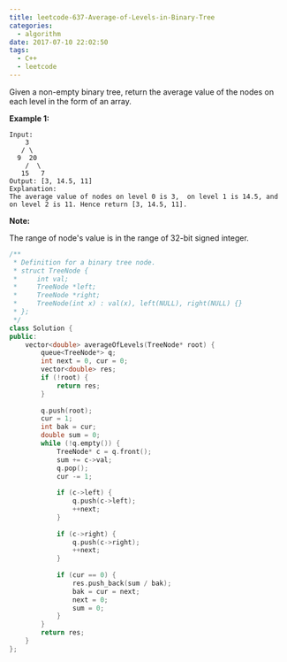 ```yaml
---
title: leetcode-637-Average-of-Levels-in-Binary-Tree
categories:
  - algorithm
date: 2017-07-10 22:02:50
tags:
  - C++
  - leetcode
---
```


Given a non-empty binary tree, return the average value of the nodes on each level in the form of an array.

**Example 1:**


```
Input:
    3
   / \
  9  20
    /  \
   15   7
Output: [3, 14.5, 11]
Explanation:
The average value of nodes on level 0 is 3,  on level 1 is 14.5, and on level 2 is 11. Hence return [3, 14.5, 11].
```

**Note:**

The range of node's value is in the range of 32-bit signed integer.


``` cpp
/**
 * Definition for a binary tree node.
 * struct TreeNode {
 *     int val;
 *     TreeNode *left;
 *     TreeNode *right;
 *     TreeNode(int x) : val(x), left(NULL), right(NULL) {}
 * };
 */
class Solution {
public:
    vector<double> averageOfLevels(TreeNode* root) {
        queue<TreeNode*> q;
        int next = 0, cur = 0;
        vector<double> res;
        if (!root) {
            return res;
        }
        
        q.push(root);
        cur = 1;
        int bak = cur;
        double sum = 0;
        while (!q.empty()) {
            TreeNode* c = q.front();
            sum += c->val;
            q.pop();
            cur -= 1;
            
            if (c->left) {
                q.push(c->left);
                ++next;
            }
            
            if (c->right) {
                q.push(c->right);
                ++next;
            }
            
            if (cur == 0) {
                res.push_back(sum / bak);
                bak = cur = next;
                next = 0;
                sum = 0;
            }
        }
        return res;
    }
};
```